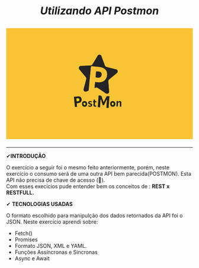 <h1 align="center"><b><i>Utilizando API Postmon</i></b>
</h1>

<h2 align="center">
    <img src="imagens/postmon1.png" title="Postmon" width="100%" height="300px">
</h2>

---

✔**INTRODUÇÃO**
<p>O exercício a seguir foi o mesmo feito anteriormente, porém, neste exercício o consumo será de uma outra API bem parecida(POSTMON). Esta API não precisa de chave de acesso (🔑). <br>
Com esses execícios pude entender bem os conceitos de : <b>REST x RESTFULL.</b>

✔ **TECNOLOGIAS USADAS**
 <p>O formato escolhido para manipulção dos dados retornados da API foi o JSON. Neste exercício aprendi sobre:

 * Fetch()
 * Promises
 * Formato JSON, XML e YAML.
 * Funções Assíncronas e Síncronas
 * Async e Await

